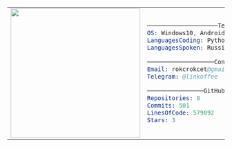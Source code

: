 <table align="center">
  <tr>
    <td>
      <img src="https://habrastorage.org/webt/zy/9n/uq/zy9nuqd8dretegehlsrrn9butru.png" width="300px"/>
    </td>
    <td>
      
```s
────────────────────Tech────────────────────
OS: Windows10, Android
LanguagesCoding: Python, Go, C#, GDScript
LanguagesSpoken: Russian, English

───────────────────Contact─────────────────
Email: rokcrokcet@gmail.com
Telegram: @linkoffee

────────────────GitHub Stats────────────────
Repositories: 8
Commits: 501
LinesOfCode: 579092
Stars: 3
```
  </tr>
</table>
